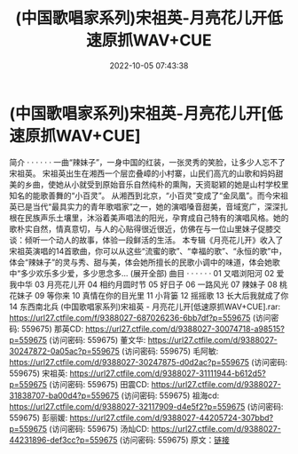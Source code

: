 ﻿---
title: (中国歌唱家系列)宋祖英-月亮花儿开低速原抓WAV+CUE
date: 2022-10-05 07:43:38
categories: WAV车载音乐、镜像
tags: 华语中文
---
# (中国歌唱家系列)宋祖英-月亮花儿开[低速原抓WAV+CUE]

简介 · · · · · ·
一曲“辣妹子”，一身中国的红装，一张灵秀的笑脸，让多少人忘不了宋祖英。
宋祖英出生在湘西一个层峦叠嶂的小村寨，山民们高亢的山歌和妈妈甜美的乡曲，使她从小就受到原始音乐自然纯朴的熏陶，天资聪颖的她是山村学校里知名的能歌善舞的“小百灵”。
从湘西到北京，“小百灵”变成了“金凤凰”。而今宋祖英已是当代“最具实力的青年歌唱家”之一，她的演唱嗓音甜美，音域宽广，深深扎根在民族声乐土壤里，沐浴着美声唱法的阳光，孕育成自己特有的演唱风格。她的歌朴实自然，情真意切，与人的心贴得很近很近，仿佛在与一位山里妹子促膝交谈：倾听一个动人的故事，体验一段鲜活的生活。
本专辑《月亮花儿开》收入了宋祖英演唱的14首歌曲，你可以从这些“流蜜的歌”、“幸福的歌”、“永恒的歌”中，体会“辣妹子”的灵与秀、甜与美，体会她所擅长的民歌小调中的味道，体会她歌中“多少欢乐多少爱，多少思念多...
(展开全部)
曲目 · · · · · ·
01 又唱浏阳河
02 爱我中华
03 月亮花儿开
04 相约月圆时节
05 好日子
06 一路风光
07 辣妹子
08 桃花妹子
09 等你来
10 真情在你的目光里
11 小背篓
12 摇摇歌
13 长大后我就成了你
14 东西南北兵
(中国歌唱家系列)宋祖英 - 月亮花儿开[低速原抓WAV+CUE].rar: https://url27.ctfile.com/f/9388027-687026236-6bb7df?p=559675
(访问密码: 559675)
那英CD: https://url27.ctfile.com/d/9388027-30074718-a98515?p=559675
(访问密码: 559675)
董文华: https://url27.ctfile.com/d/9388027-30247872-0a05ac?p=559675
(访问密码: 559675)
毛阿敏: https://url27.ctfile.com/d/9388027-30247875-d0d2ac?p=559675
(访问密码: 559675)
宋祖英: https://url27.ctfile.com/d/9388027-31111944-b612d5?p=559675
(访问密码: 559675)
田震CD: https://url27.ctfile.com/d/9388027-31838707-ba00d4?p=559675
(访问密码: 559675)
祖海cd: https://url27.ctfile.com/d/9388027-32117909-d4e5f2?p=559675
(访问密码: 559675)
彭丽媛: https://url27.ctfile.com/d/9388027-44205724-307bbd?p=559675
(访问密码: 559675)
汤灿CD: https://url27.ctfile.com/d/9388027-44231896-def3cc?p=559675
(访问密码: 559675)
原文：[链接](https://blog.sina.com.cn/s/blog_1647c7e7601030zre.html)